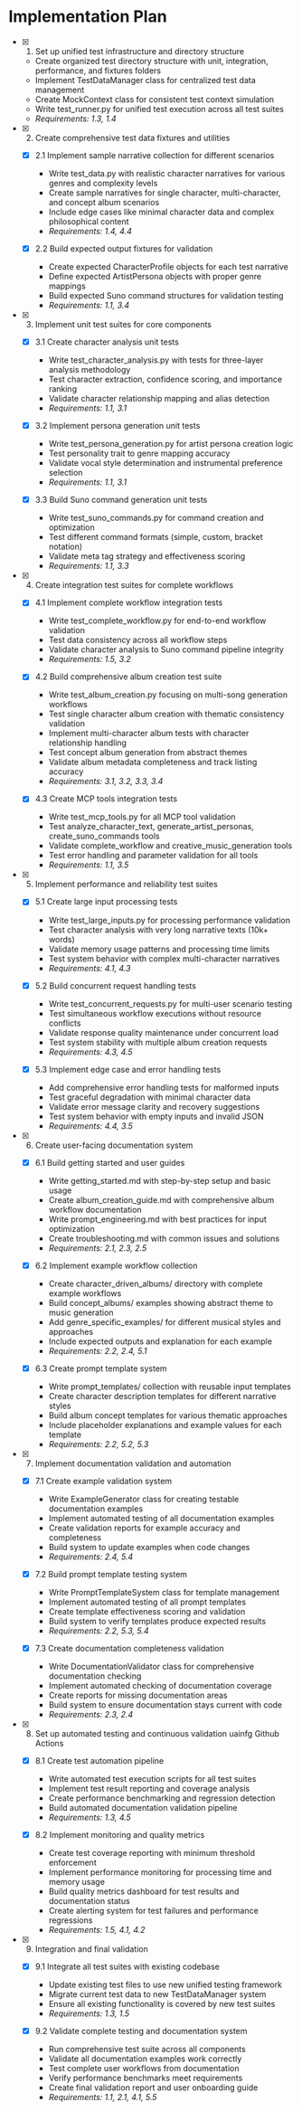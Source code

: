 # Implementation Plan

- [x] 1. Set up unified test infrastructure and directory structure
  - Create organized test directory structure with unit, integration, performance, and fixtures folders
  - Implement TestDataManager class for centralized test data management
  - Create MockContext class for consistent test context simulation
  - Write test_runner.py for unified test execution across all test suites
  - _Requirements: 1.3, 1.4_

- [x] 2. Create comprehensive test data fixtures and utilities
  - [x] 2.1 Implement sample narrative collection for different scenarios
    - Write test_data.py with realistic character narratives for various genres and complexity levels
    - Create sample narratives for single character, multi-character, and concept album scenarios
    - Include edge cases like minimal character data and complex philosophical content
    - _Requirements: 1.4, 4.4_

  - [x] 2.2 Build expected output fixtures for validation
    - Create expected CharacterProfile objects for each test narrative
    - Define expected ArtistPersona objects with proper genre mappings
    - Build expected Suno command structures for validation testing
    - _Requirements: 1.1, 3.4_

- [x] 3. Implement unit test suites for core components
  - [x] 3.1 Create character analysis unit tests
    - Write test_character_analysis.py with tests for three-layer analysis methodology
    - Test character extraction, confidence scoring, and importance ranking
    - Validate character relationship mapping and alias detection
    - _Requirements: 1.1, 3.1_

  - [x] 3.2 Implement persona generation unit tests
    - Write test_persona_generation.py for artist persona creation logic
    - Test personality trait to genre mapping accuracy
    - Validate vocal style determination and instrumental preference selection
    - _Requirements: 1.1, 3.1_

  - [x] 3.3 Build Suno command generation unit tests
    - Write test_suno_commands.py for command creation and optimization
    - Test different command formats (simple, custom, bracket notation)
    - Validate meta tag strategy and effectiveness scoring
    - _Requirements: 1.1, 3.3_

- [x] 4. Create integration test suites for complete workflows
  - [x] 4.1 Implement complete workflow integration tests
    - Write test_complete_workflow.py for end-to-end workflow validation
    - Test data consistency across all workflow steps
    - Validate character analysis to Suno command pipeline integrity
    - _Requirements: 1.5, 3.2_

  - [x] 4.2 Build comprehensive album creation test suite
    - Write test_album_creation.py focusing on multi-song generation workflows
    - Test single character album creation with thematic consistency validation
    - Implement multi-character album tests with character relationship handling
    - Test concept album generation from abstract themes
    - Validate album metadata completeness and track listing accuracy
    - _Requirements: 3.1, 3.2, 3.3, 3.4_

  - [x] 4.3 Create MCP tools integration tests
    - Write test_mcp_tools.py for all MCP tool validation
    - Test analyze_character_text, generate_artist_personas, create_suno_commands tools
    - Validate complete_workflow and creative_music_generation tools
    - Test error handling and parameter validation for all tools
    - _Requirements: 1.1, 3.5_

- [x] 5. Implement performance and reliability test suites
  - [x] 5.1 Create large input processing tests
    - Write test_large_inputs.py for processing performance validation
    - Test character analysis with very long narrative texts (10k+ words)
    - Validate memory usage patterns and processing time limits
    - Test system behavior with complex multi-character narratives
    - _Requirements: 4.1, 4.3_

  - [x] 5.2 Build concurrent request handling tests
    - Write test_concurrent_requests.py for multi-user scenario testing
    - Test simultaneous workflow executions without resource conflicts
    - Validate response quality maintenance under concurrent load
    - Test system stability with multiple album creation requests
    - _Requirements: 4.3, 4.5_

  - [x] 5.3 Implement edge case and error handling tests
    - Add comprehensive error handling tests for malformed inputs
    - Test graceful degradation with minimal character data
    - Validate error message clarity and recovery suggestions
    - Test system behavior with empty inputs and invalid JSON
    - _Requirements: 4.4, 3.5_

- [x] 6. Create user-facing documentation system
  - [x] 6.1 Build getting started and user guides
    - Write getting_started.md with step-by-step setup and basic usage
    - Create album_creation_guide.md with comprehensive album workflow documentation
    - Write prompt_engineering.md with best practices for input optimization
    - Create troubleshooting.md with common issues and solutions
    - _Requirements: 2.1, 2.3, 2.5_

  - [x] 6.2 Implement example workflow collection
    - Create character_driven_albums/ directory with complete example workflows
    - Build concept_albums/ examples showing abstract theme to music generation
    - Add genre_specific_examples/ for different musical styles and approaches
    - Include expected outputs and explanation for each example
    - _Requirements: 2.2, 2.4, 5.1_

  - [x] 6.3 Create prompt template system
    - Write prompt_templates/ collection with reusable input templates
    - Create character description templates for different narrative styles
    - Build album concept templates for various thematic approaches
    - Include placeholder explanations and example values for each template
    - _Requirements: 2.2, 5.2, 5.3_

- [x] 7. Implement documentation validation and automation
  - [x] 7.1 Create example validation system
    - Write ExampleGenerator class for creating testable documentation examples
    - Implement automated testing of all documentation examples
    - Create validation reports for example accuracy and completeness
    - Build system to update examples when code changes
    - _Requirements: 2.4, 5.4_

  - [x] 7.2 Build prompt template testing system
    - Write PromptTemplateSystem class for template management
    - Implement automated testing of all prompt templates
    - Create template effectiveness scoring and validation
    - Build system to verify templates produce expected results
    - _Requirements: 2.2, 5.3, 5.4_

  - [x] 7.3 Create documentation completeness validation
    - Write DocumentationValidator class for comprehensive documentation checking
    - Implement automated checking of documentation coverage
    - Create reports for missing documentation areas
    - Build system to ensure documentation stays current with code
    - _Requirements: 2.3, 2.4_

- [x] 8. Set up automated testing and continuous validation uainfg Github Actions
  - [x] 8.1 Create test automation pipeline
    - Write automated test execution scripts for all test suites
    - Implement test result reporting and coverage analysis
    - Create performance benchmarking and regression detection
    - Build automated documentation validation pipeline
    - _Requirements: 1.3, 4.5_

  - [x] 8.2 Implement monitoring and quality metrics
    - Create test coverage reporting with minimum threshold enforcement
    - Implement performance monitoring for processing time and memory usage
    - Build quality metrics dashboard for test results and documentation status
    - Create alerting system for test failures and performance regressions
    - _Requirements: 1.5, 4.1, 4.2_

- [x] 9. Integration and final validation
  - [x] 9.1 Integrate all test suites with existing codebase
    - Update existing test files to use new unified testing framework
    - Migrate current test data to new TestDataManager system
    - Ensure all existing functionality is covered by new test suites
    - _Requirements: 1.3, 1.5_

  - [x] 9.2 Validate complete testing and documentation system
    - Run comprehensive test suite across all components
    - Validate all documentation examples work correctly
    - Test complete user workflows from documentation
    - Verify performance benchmarks meet requirements
    - Create final validation report and user onboarding guide
    - _Requirements: 1.1, 2.1, 4.1, 5.5_